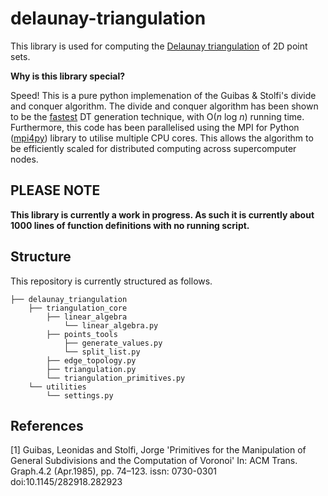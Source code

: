 # delaunay-triangulation
This library is used for computing the [Delaunay triangulation](https://en.wikipedia.org/wiki/Delaunay_triangulation) of 2D point sets. 

**Why is this library special?**

Speed! This is a pure python implemenation of the Guibas &amp; Stolfi's divide and conquer algorithm. The divide and conquer algorithm has been shown to be the [fastest](https://people.eecs.berkeley.edu/~jrs/meshpapers/SuDrysdale.pdf) DT generation technique, with O(*n* log *n*) running time. Furthermore, this code has been parallelised using the MPI for Python ([mpi4py](https://github.com/mpi4py/mpi4py)) library to utilise multiple CPU cores. This allows the algorithm to be efficiently scaled for distributed computing across supercomputer nodes.

## PLEASE NOTE

**This library is currently a work in progress. As such it is currently about 1000 lines of function definitions with no running script.**

## Structure
This repository is currently structured as follows.

    ├── delaunay_triangulation       
        ├── triangulation_core
            ├── linear_algebra
                └── linear_algebra.py
            ├── points_tools   
                ├── generate_values.py
                └── split_list.py
            ├── edge_topology.py
            ├── triangulation.py
            └── triangulation_primitives.py  
        └── utilities    
            └── settings.py
## References
<a id="1">[1]</a> 
Guibas, Leonidas and Stolfi, Jorge
'Primitives for the Manipulation of General Subdivisions and the Computation of Voronoi'
In: ACM Trans. Graph.4.2  (Apr.1985),  pp.  74–123.
issn:  0730-0301
doi:10.1145/282918.282923
